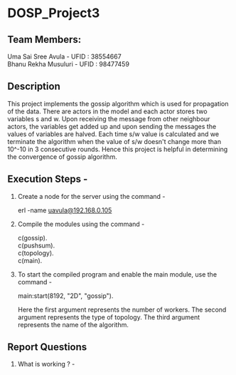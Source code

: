# DOSP_Project3



## Team Members:
Uma Sai Sree Avula - UFID : 38554667<br/>
Bhanu Rekha Musuluri - UFID : 98477459<br/>

## Description
This project implements the gossip algorithm which is used for propagation of the data. There are actors in the model and each actor stores two variables s and w. Upon receiving the message from other neighbour actors, the variables get added up and upon sending the messages the values of variables are halved. Each time s/w value is calculated and we terminate the algorithm when the value of s/w doesn't change more than 10^-10 in 3 consecutive rounds. Hence this project is helpful in determining the convergence of gossip algorithm.   

## Execution Steps - 

1. Create a node for the server using the command -

      erl -name uavula@192.168.0.105

2. Compile the modules using the command -

      c(gossip). <br/>
      c(pushsum). <br/>
      c(topology). <br/>
      c(main). <br/>

3. To start the compiled program and enable the main module, use the command - 

      main:start(8192, "2D", "gossip").

      Here the first argument represents the number of workers. The second argument represents the type of topology. The third argument represents the name       of the algorithm.


## Report Questions

1. What is working ? -
